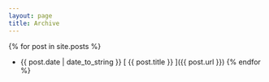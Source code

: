 ```yaml
---
layout: page
title: Archive
---
```


{% for post in site.posts %}
  * {{ post.date | date_to_string }} [ {{ post.title }} ]({{ post.url }})
{% endfor %}

